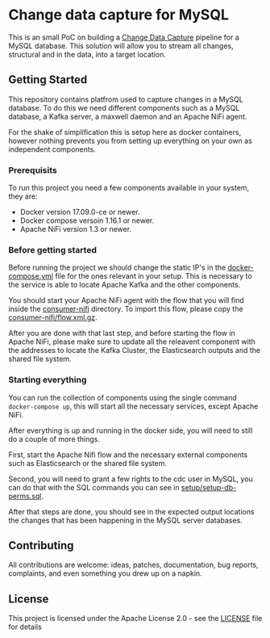 # Change data capture for MySQL

This is an small PoC on building a [Change Data Capture](https://en.wikipedia.org/wiki/Change_data_capture) pipeline for a
MySQL database. This solution will allow you to stream all changes,
structural and in the data, into a target location.

## Getting Started

This repository contains platfrom used to capture changes in a MySQL
database. To do this we need different components such as a MySQL
database, a Kafka server, a maxwell daemon and an Apache NiFi agent.

For the shake of simplification this is setup here as docker containers,
however nothing prevents you from setting up everything on your own as
independent components.

### Prerequisits

To run this project you need a few components available in your system,
they are:

* Docker version 17.09.0-ce or newer.
* Docker compose versoin  1.16.1 or newer.
* Apache NiFi version 1.3 or newer.

### Before getting started

Before running the project we should change the static IP's in the
[docker-compose.yml](docker-compose.yml) file for the ones relevant in
your setup. This is necessary to the service is able to locate Apache
Kafka and the other components.

You should start your Apache NiFi agent with the flow that you will find
inside the [consumer-nifi](consumer-nifi) directory. To import this
flow, please copy the
[consumer-nifi/flow.xml.gz](consumer-nifi/flow.yml.gz). 

After you are done with that last step, and before starting the flow in
Apache NiFi, please make sure to update all the releavent component with
the addresses to locate the Kafka Cluster, the Elasticsearch outputs and
the shared file system.

### Starting everything

You can run the collection of components using the single command
```docker-compose up```, this will start all the necessary services,
except Apache NiFi.

After everything is up and running in the docker side, you will need to
still do a couple of more things.

First, start the Apache Nifi flow and the necessary external components
such as Elasticsearch or the shared file system.

Second, you will need to grant a few rights to the cdc user in MySQL, you
can do that with the SQL commands you can see in [setup/setup-db-perms.sql](setup/setup-db-perms.sql).

After that steps are done, you should see in the expected output
locations the changes that has been happening in the MySQL server
databases.

## Contributing

All contributions are welcome: ideas, patches, documentation, bug reports, complaints, and even something you drew up on a napkin.

## License

This project is licensed under the Apache License 2.0 - see the  [LICENSE](LICENSE) file for details
